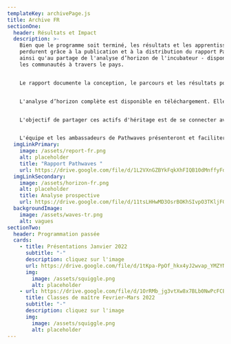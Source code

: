 ```yaml
---
templateKey: archivePage.js
title: Archive FR
sectionOne:
  header: Résultats et Impact
  description: >-
    Bien que le programme soit terminé, les résultats et les apprentissages
    perdurent grâce à la publication et à la distribution du rapport Pathwaves,
    ainsi qu'au partage de l'analyse d’horizon de l'incubateur - disponible pour
    les communautés à travers le pays.


    Le rapport documente la conception, le parcours et les résultats pour les participants.


    L'analyse d’horizon complète est disponible en téléchargement. Elle a fourni aux participants une compréhension des moteurs numériques de changement et des tendances, ainsi que les changements sociaux, technologiques, environnementaux, économiques, politiques, de valeurs et juridiques qui influencent l'avenir de la musique. Cette analyse concerne le Canada et d'autres marchés à travers le monde.


    L'objectif de partager ces actifs d'héritage est de se connecter avec les communautés à travers le pays dans l'espoir qu'elles soient inspirées par les résultats et qu'elles soient incitées à poursuivre les conversations.


    L'équipe et les ambassadeurs de Pathwaves présenteront et faciliteront désormais des ateliers lors de conférences et d'événements à travers le pays. Si vous êtes intéressé par un partenariat avec nous, veuillez nous contacter !
  imgLinkPrimary:
    image: /assets/report-fr.png
    alt: placeholder
    title: "Rapport Pathwaves "
    url: https://drive.google.com/file/d/1L2VXnGZBYkFqkXhFIQB10dMnffyFdpjo/view?usp=sharing
  imgLinkSecondary:
    image: /assets/horizon-fr.png
    alt: placeholder
    title: Analyse prospective
    url: https://drive.google.com/file/d/11tsLHHwMD3OsrBOKhSIvpO3TKljFGjDO/view?usp=sharing
  backgroundImage:
    image: /assets/waves-tr.png
    alt: vagues
sectionTwo:
  header: Programmation passée
  cards:
    - title: Présentations Janvier 2022
      subtitle: "-"
      description: cliquez sur l'image
      url: https://drive.google.com/file/d/1tKpa-PpOf_hkx4yJ2wvap_YMZYNmON1F/view?usp=sharing
      img:
        image: /assets/squiggle.png
        alt: placeholder
    - url: https://drive.google.com/file/d/1OrRMb_jg3vtXw8x7BLb0NwPcFCESJvE7/view?usp=sharing
      title: Classes de maître Fevrier—Mars 2022
      subtitle: "-"
      description: cliquez sur l'image
      img:
        image: /assets/squiggle.png
        alt: placeholder
---
```

